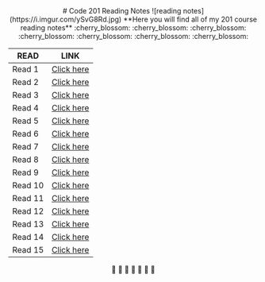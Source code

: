 
<div align="center"> # Code 201 Reading Notes
![reading notes](https://i.imgur.com/ySvG8Rd.jpg)
**Here you will find all of my 201 course reading notes**
:cherry_blossom: :cherry_blossom: :cherry_blossom: :cherry_blossom: :cherry_blossom: :cherry_blossom: :cherry_blossom: 

| READ  | LINK |
| ------------- | ------------- |
| Read 1   | [Click here]() |
| Read 2   | [Click here]() |
| Read 3   | [Click here]() |
| Read 4   | [Click here]() |
| Read 5   | [Click here]() |
| Read 6   | [Click here]() |
| Read 7   | [Click here]() |
| Read 8   | [Click here]() |
| Read 9   | [Click here]() |
| Read 10  | [Click here]() |
| Read 11  | [Click here]() |
| Read 12  | [Click here]() |
| Read 13  | [Click here]() |
| Read 14  | [Click here]() |
| Read 15  | [Click here]() |


:cherry_blossom: :cherry_blossom: :cherry_blossom: :cherry_blossom: :cherry_blossom: :cherry_blossom: :cherry_blossom:
</div>


